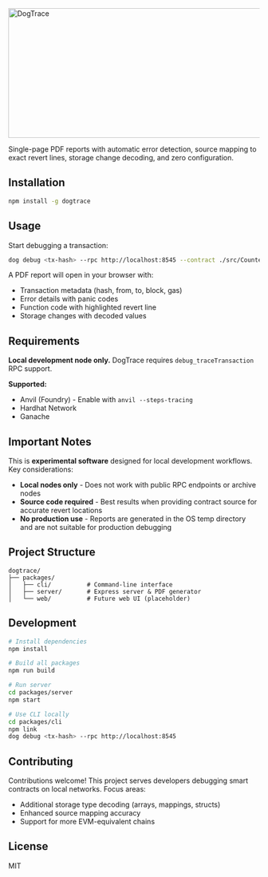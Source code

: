 
<img width="600" height="260" alt="DogTrace" src="https://github.com/user-attachments/assets/15284c6a-1624-42bf-a789-6035b055adb0" />

 Single-page PDF reports with automatic error detection, source mapping to exact revert lines, storage change decoding, and zero configuration.

## Installation

```bash
npm install -g dogtrace
```

## Usage

Start debugging a transaction:

```bash
dog debug <tx-hash> --rpc http://localhost:8545 --contract ./src/Counter.sol
```

A PDF report will open in your browser with:
- Transaction metadata (hash, from, to, block, gas)
- Error details with panic codes
- Function code with highlighted revert line
- Storage changes with decoded values

## Requirements

**Local development node only.** DogTrace requires `debug_traceTransaction` RPC support.

**Supported:**
- Anvil (Foundry) - Enable with `anvil --steps-tracing`
- Hardhat Network
- Ganache

## Important Notes

This is **experimental software** designed for local development workflows. Key considerations:

- **Local nodes only** - Does not work with public RPC endpoints or archive nodes
- **Source code required** - Best results when providing contract source for accurate revert locations
- **No production use** - Reports are generated in the OS temp directory and are not suitable for production debugging

## Project Structure

```
dogtrace/
├── packages/
│   ├── cli/          # Command-line interface
│   ├── server/       # Express server & PDF generator
│   └── web/          # Future web UI (placeholder)
```

## Development

```bash
# Install dependencies
npm install

# Build all packages
npm run build

# Run server
cd packages/server
npm start

# Use CLI locally
cd packages/cli
npm link
dog debug <tx-hash> --rpc http://localhost:8545
```

## Contributing

Contributions welcome! This project serves developers debugging smart contracts on local networks. Focus areas:

- Additional storage type decoding (arrays, mappings, structs)
- Enhanced source mapping accuracy
- Support for more EVM-equivalent chains

## License

MIT
